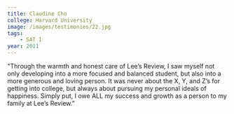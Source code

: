```yaml
---
title: Claudine Cho
college: Harvard University
image: /images/testimonies/22.jpg
tags:
    - SAT I
year: 2011
---
```


"Through the warmth and honest care of Lee’s Review, I saw myself not only
developing into a more focused and balanced student, but also into a more
generous and loving person. It was never about the X, Y, and Z’s for
getting into college, but always about pursuing my personal ideals of
happiness. Simply put, I owe ALL my success and growth as a person to my
family at Lee’s Review.”
